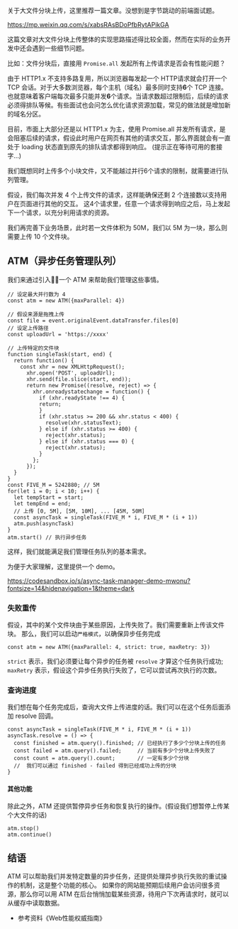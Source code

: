 关于大文件分块上传，这里推荐一篇文章。没想到是字节跳动的前端面试题。

https://mp.weixin.qq.com/s/xabsRAsBDoPfbRytAPikGA

这篇文章对大文件分块上传整体的实现思路描述得比较全面，然而在实际的业务开发中还会遇到一些细节问题。

比如：文件分块后，直接用 `Promise.all` 发起所有上传请求是否会有性能问题？


由于 HTTP1.x 不支持多路复用，所以浏览器每发起一个 HTTP请求就会打开一个 TCP 会话。对于大多数浏览器，每个主机（域名）最多同时支持**6**个 TCP 连接。也就意味着客户端每次最多只能并发**6**个请求。当请求数超过限制后，后续的请求必须得排队等候。有些面试也会问怎么优化请求资源加载，常见的做法就是增加新的域名分区。

目前，市面上大部分还是以 HTTP1.x 为主，使用 Promise.all 并发所有请求，是会阻塞后续的请求，假设此时用户在网页有其他的请求交互，那么界面就会有一直处于 loading 状态直到原先的排队请求都得到响应。   (提示正在等待可用的套接字...)


我们既想同时上传多个小块文件，又不能越过并行6个请求的限制，就需要进行队列管理。

假设，我们每次并发 4 个上传文件的请求，这样能确保还剩 2 个连接数以支持用户在页面进行其他的交互。
这4个请求里，任意一个请求得到响应之后，马上发起下一个请求，以充分利用请求的资源。

我们再完善下业务场景，此时若一文件体积为 50M，我们以 5M 为一块，那么则需要上传 10 个文件块。


## ATM（异步任务管理队列）
我们来通过引入一个 ATM 来帮助我们管理这些事情。

```
// 设定最大并行数为 4
const atm = new ATM({maxParallel: 4})

// 假设来源是拖拽上传
const file = event.originalEvent.dataTransfer.files[0]
// 设定上传路径
const uploadUrl = 'https://xxxx'

// 上传特定的文件块
function singleTask(start, end) {
  return function() {
    const xhr = new XMLHttpRequest();
      xhr.open('POST', uploadUrl);
      xhr.send(file.slice(start, end));
      return new Promise((resolve, reject) => {
        xhr.onreadystatechange = function() {
          if (xhr.readyState !== 4) {
          return;
          }
          if (xhr.status >= 200 && xhr.status < 400) {
            resolve(xhr.statusText);
          } else if (xhr.status >= 400) {
            reject(xhr.status);
          } else if (xhr.status === 0) {
            reject(xhr.status);
          }
        };
      });
  }
}
const FIVE_M = 5242880; // 5M
for(let i = 0; i < 10; i++) {
  let tempStart = start;
  let tempEnd = end;
  // 上传 [0, 5M], [5M, 10M], ... [45M, 50M]
  const asyncTask = singleTask(FIVE_M * i, FIVE_M * (i + 1))
  atm.push(asyncTask)
}
atm.start() // 执行异步任务
```

这样，我们就能满足我们管理任务队列的基本需求。

为便于大家理解，这里提供一个 demo。

https://codesandbox.io/s/async-task-manager-demo-mwonu?fontsize=14&hidenavigation=1&theme=dark

### 失败重传

假设，其中的某个文件块由于某些原因，上传失败了。我们需要重新上传该文件块。
那么，我们可以启动`严格模式`，以确保异步任务完成

```
const atm = new ATM({maxParallel: 4, strict: true, maxRetry: 3})
```

`strict` 表示，我们必须要让每个异步的任务被 `resolve` 才算这个任务执行成功; `maxRetry` 表示，假设这个异步任务执行失败了，它可以尝试再次执行的次数。


### 查询进度

我们想在每个任务完成后，查询大文件上传进度的话。我们可以在这个任务后面添加 resolve 回调。
```
const asyncTask = singleTask(FIVE_M * i, FIVE_M * (i + 1))
asyncTask.resolve = () => {
  const finished = atm.query().finished; // 已经执行了多少个分块上传的任务
  const failed = atm.query().failed;     // 当前有多少个分块上传失败了
  const count = atm.query().count;       // 一定有多少个分块
  //  我们可以通过 finished - failed 得到已经成功上传的分块
}
```


#### 其他功能

除此之外，ATM 还提供暂停异步任务和恢复执行的操作。(假设我们想暂停上传某个大文件的话)
```
atm.stop()
atm.continue()
```

## 结语

ATM 可以帮助我们并发特定数量的异步任务，还提供处理异步执行失败的重试操作的机制，这是整个功能的核心。
如果你的网站能预期后续用户会访问很多资源，那么你可以用 ATM 在后台悄悄加载某些资源，待用户下次再请求时，就可以从缓存中读取数据。


- 参考资料《Web性能权威指南》





